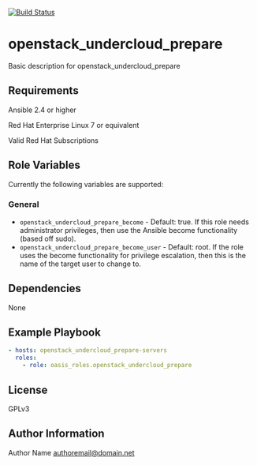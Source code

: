 [![Build Status](https://travis-ci.com/oasis-roles/openstack_undercloud_prepare.svg?branch=master)](https://travis-ci.com/oasis-roles/openstack_undercloud_prepare)

openstack_undercloud_prepare
===========

Basic description for openstack_undercloud_prepare

Requirements
------------

Ansible 2.4 or higher

Red Hat Enterprise Linux 7 or equivalent

Valid Red Hat Subscriptions

Role Variables
--------------

Currently the following variables are supported:

### General

* `openstack_undercloud_prepare_become` - Default: true. If this role needs administrator
  privileges, then use the Ansible become functionality (based off sudo).
* `openstack_undercloud_prepare_become_user` - Default: root. If the role uses the become
  functionality for privilege escalation, then this is the name of the target
  user to change to.

Dependencies
------------

None

Example Playbook
----------------

```yaml
- hosts: openstack_undercloud_prepare-servers
  roles:
    - role: oasis_roles.openstack_undercloud_prepare
```

License
-------

GPLv3

Author Information
------------------

Author Name <authoremail@domain.net>